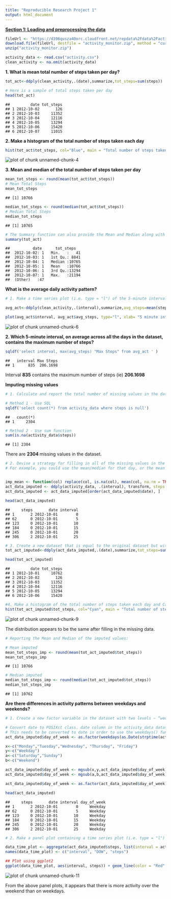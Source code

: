 ```yaml
---
title: "Reproducible Research Project 1"
output: html_document
---
```


<B> <U> Section 1: Loading and preprocessing the data </U> </B>





```r
fileUrl <- "https://d396qusza40orc.cloudfront.net/repdata%2Fdata%2Factivity.zip"
download.file(fileUrl, destfile = "activity_monitor.zip", method = "curl")
unzip("activity_monitor.zip")

activity_data <- read.csv("activity.csv")
clean_activity <- na.omit(activity_data)
```

<B> 1. What is mean total number of steps taken per day? </B>


```r
tot_act<-ddply(clean_activity,.(date),summarize,tot_steps=sum(steps))

# Here is a sample of total steps taken per day
head(tot_act)
```

```
##         date tot_steps
## 1 2012-10-02       126
## 2 2012-10-03     11352
## 3 2012-10-04     12116
## 4 2012-10-05     13294
## 5 2012-10-06     15420
## 6 2012-10-07     11015
```

<B> 2. Make a histogram of the total number of steps taken each day </B>

```r
hist(tot_act$tot_steps, col="Blue", main = "Total number of steps taken each day", xlab="Total Steps")
```

![plot of chunk unnamed-chunk-4](figure/unnamed-chunk-4-1.png) 


<B> 3. Mean and median of the total number of steps taken per day </B>

```r
mean_tot_steps <- round(mean(tot_act$tot_steps))
# Mean Total Steps
mean_tot_steps
```

```
## [1] 10766
```

```r
median_tot_steps <- round(median(tot_act$tot_steps))
# Median Total Steps
median_tot_steps
```

```
## [1] 10765
```

```r
# The Summary function can also provide the Mean and Median along with other statistics
summary(tot_act)
```

```
##          date      tot_steps    
##  2012-10-02: 1   Min.   :   41  
##  2012-10-03: 1   1st Qu.: 8841  
##  2012-10-04: 1   Median :10765  
##  2012-10-05: 1   Mean   :10766  
##  2012-10-06: 1   3rd Qu.:13294  
##  2012-10-07: 1   Max.   :21194  
##  (Other)   :47
```

<B> What is the average daily activity pattern? </B>


```r
# 1. Make a time series plot (i.e. type = "l") of the 5-minute interval (x-axis) and the average number of steps taken, averaged across all days (y-axis)

avg_act<-ddply(clean_activity,.(interval),summarize,avg_steps=mean(steps))

plot(avg_act$interval, avg_act$avg_steps, type="l", xlab= "5 minute intervals", ylab= "Avg. Steps taken per 5 min. interval", col="green" , lwd=2)
```

![plot of chunk unnamed-chunk-6](figure/unnamed-chunk-6-1.png) 

<B> 2. Which 5-minute interval, on average across all the days in the dataset, contains the maximum number of steps? </B>

```r
sqldf('select interval, max(avg_steps) "Max Steps" from avg_act ' ) 
```

```
##   interval Max Steps
## 1      835  206.1698
```
Interval <B> 835</B> contains the maximum number of steps (ie) <B> 206.1698 </B>

<B> Imputing missing values </B>


```r
# 1. Calculate and report the total number of missing values in the dataset (i.e. the total number of rows with NAs)

# Method 1 - Use SQL 
sqldf('select count(*) from activity_data where steps is null')
```

```
##   count(*)
## 1     2304
```

```r
# Method 2 - Use sum function 
sum(is.na(activity_data$steps))
```

```
## [1] 2304
```
There are <B> 2304 </B> missing values in the dataset.


```r
# 2. Devise a strategy for filling in all of the missing values in the dataset. The strategy does not need to be sophisticated. 
# For example, you could use the mean/median for that day, or the mean for that 5-minute interval, etc.


imp_mean <- function(col) replace(col, is.na(col), mean(col, na.rm = TRUE))
act_data_imputed <- ddply(activity_data, .(interval), transform, steps = round(imp_mean(steps)))
act_data_imputed <- act_data_imputed[order(act_data_imputed$date), ]

head(act_data_imputed)
```

```
##     steps       date interval
## 1       2 2012-10-01        0
## 62      0 2012-10-01        5
## 123     0 2012-10-01       10
## 184     0 2012-10-01       15
## 245     0 2012-10-01       20
## 306     2 2012-10-01       25
```

```r
# 3. Create a new dataset that is equal to the original dataset but with the missing data filled in.
tot_act_imputed<-ddply(act_data_imputed,.(date),summarize,tot_steps=sum(steps))

head(tot_act_imputed)
```

```
##         date tot_steps
## 1 2012-10-01     10762
## 2 2012-10-02       126
## 3 2012-10-03     11352
## 4 2012-10-04     12116
## 5 2012-10-05     13294
## 6 2012-10-06     15420
```

```r
#4. Make a histogram of the total number of steps taken each day and Calculate and report the mean and median total number of steps taken per day.
hist(tot_act_imputed$tot_steps, col="Cyan", main = "Total number of steps taken each day (imputed)", xlab="Total Steps")
```

![plot of chunk unnamed-chunk-9](figure/unnamed-chunk-9-1.png) 

The distribution appears to be the same after filling in the missing data.


```r
# Reporting the Mean and Median of the imputed values:

# Mean imputed
mean_tot_steps_imp <- round(mean(tot_act_imputed$tot_steps))
mean_tot_steps_imp
```

```
## [1] 10766
```

```r
# Median imputed
median_tot_steps_imp <- round(median(tot_act_imputed$tot_steps))
median_tot_steps_imp
```

```
## [1] 10762
```

<B> Are there differences in activity patterns between weekdays and weekends? </B>


```r
# 1. Create a new factor variable in the dataset with two levels – “weekday” and “weekend” indicating whether a given date is a weekday or weekend day.

# Convert date to POSIXct class. date column in the activity_data dataset is a Factor with 61 levels. 
# This needs to be converted to date in order to use the weekdays() function.
act_data_imputed$day_of_week <- as.factor(weekdays(as.Date(strptime(act_data_imputed$date, "%Y-%m-%d"))))

x<-c("Monday","Tuesday","Wednesday", "Thursday", "Friday")
y<-c("Weekday")
a<-c("Saturday","Sunday")
b<-c("Weekend")

act_data_imputed$day_of_week <- mgsub(x,y,act_data_imputed$day_of_week)
act_data_imputed$day_of_week <- mgsub(a,b,act_data_imputed$day_of_week)

act_data_imputed$day_of_week <- as.factor(act_data_imputed$day_of_week)

head(act_data_imputed)
```

```
##     steps       date interval day_of_week
## 1       2 2012-10-01        0     Weekday
## 62      0 2012-10-01        5     Weekday
## 123     0 2012-10-01       10     Weekday
## 184     0 2012-10-01       15     Weekday
## 245     0 2012-10-01       20     Weekday
## 306     2 2012-10-01       25     Weekday
```

```r
# 2. Make a panel plot containing a time series plot (i.e. type = "l") of the 5-minute interval (x-axis) and the average number of steps taken, averaged across all weekday days or weekend days (y-axis). 

data_time_plot <- aggregate(act_data_imputed$steps, list(interval = act_data_imputed$interval, dow = act_data_imputed$day_of_week), mean)
names(data_time_plot) <- c("interval", "DOW", "steps")

## Plot using ggplot2
ggplot(data_time_plot, aes(interval, steps)) + geom_line(color = "Red", lwd = 1) + facet_wrap(~DOW, ncol = 1) + labs(title = expression("Avg. steps taken on Weekdays Vs. Weekends"))
```

![plot of chunk unnamed-chunk-11](figure/unnamed-chunk-11-1.png) 

From the above panel plots, it appears that there is more activity over the weekend than on weekdays.
